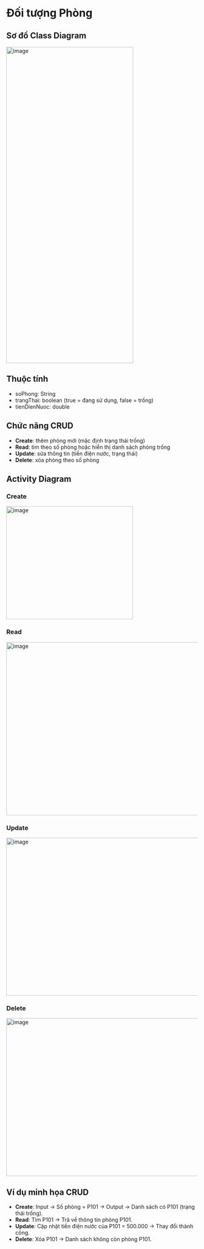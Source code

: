 # Đối tượng Phòng

## Sơ đồ Class Diagram

<img width="334" height="831" alt="image" src="https://github.com/user-attachments/assets/7343c0ae-5dc2-4c13-bd71-786c76740d26" />

## Thuộc tính
- soPhong: String  
- trangThai: boolean (true = đang sử dụng, false = trống)  
- tienDienNuoc: double  

## Chức năng CRUD
- **Create**: thêm phòng mới (mặc định trạng thái trống)  
- **Read**: tìm theo số phòng hoặc hiển thị danh sách phòng trống  
- **Update**: sửa thông tin (tiền điện nước, trạng thái)  
- **Delete**: xóa phòng theo số phòng  

## Activity Diagram

### Create
<img width="333" height="297" alt="image" src="https://github.com/user-attachments/assets/348b1a09-19a6-465d-b0d2-528af00a2f76" />


### Read
<img width="905" height="455" alt="image" src="https://github.com/user-attachments/assets/78bba150-6019-4dd6-891f-9824cc9bca95" />


### Update
<img width="563" height="415" alt="image" src="https://github.com/user-attachments/assets/9a11e03a-dacd-4e05-9753-03369c737e1e" />

### Delete
<img width="563" height="415" alt="image" src="https://github.com/user-attachments/assets/d28f328f-ed32-40ba-a9c2-a7194fbfa3c7" />


## Ví dụ minh họa CRUD
- **Create**: Input → Số phòng = P101 → Output → Danh sách có P101 (trạng thái trống).  
- **Read**: Tìm P101 → Trả về thông tin phòng P101.  
- **Update**: Cập nhật tiền điện nước của P101 = 500.000 → Thay đổi thành công.  
- **Delete**: Xóa P101 → Danh sách không còn phòng P101.  




